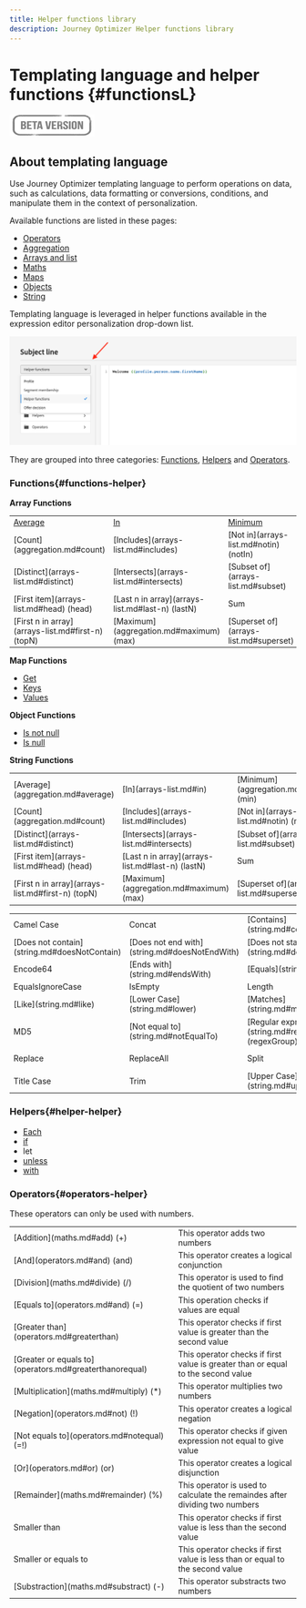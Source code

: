 ```yaml
---
title: Helper functions library
description: Journey Optimizer Helper functions library
---
```


# Templating language and helper functions {#functionsL}

![](../../assets/do-not-localize/badge.png)


## About templating language

Use Journey Optimizer templating language to perform operations on data, such as calculations, data formatting or conversions, conditions, and manipulate them in the context of personalization.

Available functions are listed in these pages:

* [Operators](operators.md)
* [Aggregation](aggregation.md)
* [Arrays and list](arrays-list.md)
* [Maths](maths.md)
* [Maps](maps.md)
* [Objects](objects.md)
* [String](string.md)

Templating language is leveraged in helper functions available in the expression editor personalization drop-down list. 

![](../assets/access-helper-functions.png)

They are grouped into three categories: [Functions](#functions-helper), [Helpers](#helper-helper) and [Operators](#operators-helper).

### Functions{#functions-helper}

**Array Functions**
 
<table>
    <tr><td><a href="aggregation.md#average">Average</a></td><td><a href="arrays-list.md#in">In</a></td><td><a href="aggregation.md#minimum">Minimum</a></td></tr>
    <tr><td>[Count](aggregation.md#count)</td><td>[Includes](arrays-list.md#includes)</td><td>[Not in](arrays-list.md#notin) (notIn)</td></tr>
    <tr><td>[Distinct](arrays-list.md#distinct)</td><td>[Intersects](arrays-list.md#intersects)</td><td>[Subset of](arrays-list.md#subset)</td></tr>
    <tr><td>[First item](arrays-list.md#head) (head)</td><td>[Last n in array](arrays-list.md#last-n) (lastN)</td><td>Sum</td></tr>
    <tr><td>[First n in array](arrays-list.md#first-n) (topN)</td><td>[Maximum](aggregation.md#maximum) (max)</td><td>[Superset of](arrays-list.md#superset)</td></tr>
</table>


**Map Functions**

* [Get](maps.md#get)
* [Keys](maps.md#keys)
* [Values](maps.md#values)

**Object Functions**

* [Is not null](objects.md#isNotNull)
* [Is null](objects.md#isNull)

**String Functions**

<table>
    <tr>
        <td>[Average](aggregation.md#average)</td>
        <td>[In](arrays-list.md#in)</td>
        <td>[Minimum](aggregation.md#minimum) (min)</td>
    </tr>
    <tr>
        <td>[Count](aggregation.md#count)</td>
        <td>[Includes](arrays-list.md#includes)</td>
        <td>[Not in](arrays-list.md#notin) (notIn)</td>
    </tr>
    <tr>
        <td>[Distinct](arrays-list.md#distinct)</td>
        <td>[Intersects](arrays-list.md#intersects)</td>
        <td>[Subset of](arrays-list.md#subset)</td>
    </tr>
    <tr>
        <td>[First item](arrays-list.md#head) (head)</td>
        <td>[Last n in array](arrays-list.md#last-n) (lastN)</td>
        <td>Sum</td>
    </tr>
    <tr>
        <td>[First n in array](arrays-list.md#first-n) (topN)</td>
        <td>[Maximum](aggregation.md#maximum) (max)</td>
        <td>[Superset of](arrays-list.md#superset)</td>
    </tr>
</table>

    
<table>
    <tr>
        <td>Camel Case</td>
        <td>Concat</td>
        <td>[Contains](string.md#contains)</td>
    </tr>
    <tr>
        <td>[Does not contain](string.md#doesNotContain)</td>
        <td>[Does not end with](string.md#doesNotEndWith)</td>
        <td>[Does not start with](string.md#doesNotStartWith)</td>
    </tr>
    <tr>
        <td>Encode64</td>
        <td>[Ends with](string.md#endsWith)</td>
        <td>[Equals](string.md#equals)</td>
    </tr>
    <tr>
        <td>EqualsIgnoreCase</td>
        <td>IsEmpty</td>
        <td>Length</td>
    </tr>
    <tr>
        <td>[Like](string.md#like)</td>
        <td>[Lower Case](string.md#lower)</td>
        <td>[Matches](string.md#matches)</td>
    </tr>
    <tr>
        <td> MD5</td>
        <td>[Not equal to](string.md#notEqualTo)</td>
        <td>[Regular expression group](string.md#regexGroup) (regexGroup)</td>
    </tr>
    <tr>
        <td>Replace</td><td>ReplaceAll</td>
        <td>Split</td>
        <td>[Starts with](string.md#startsWith)</td>
    </tr>
    <tr>
        <td>Title Case</td>
        <td>Trim</td>
        <td>[Upper Case](string.md#upper)</td>
    </tr>
</table>

### Helpers{#helper-helper}

* [Each](../personalization-syntax.md#each)
* [if](../personalization-syntax.md#if)
* let
* [unless](../personalization-syntax.md#unless)
* [with](../personalization-syntax.md#with)

### Operators{#operators-helper}

These operators can only be used with numbers.

<table>
    <tr>
        <td>[Addition](maths.md#add) (+)</td>
        <td>This operator adds two numbers</td>
    </tr>
    <tr>
        <td>[And](operators.md#and) (and)</td>
        <td>This operator creates a logical conjunction</td>
    </tr>
    <tr>
        <td>[Division](maths.md#divide) (/)</td>
        <td>This operator is used to find the quotient of two numbers</td>
    </tr>
    <tr>
        <td>[Equals to](operators.md#and) (=)</td>
        <td>This operation checks if values are equal</td>
    </tr>
    <tr>
        <td>[Greater than](operators.md#greaterthan)</td>
        <td>This operator checks if first value is greater than the second value</td>
    </tr>
    <tr>
        <td>[Greater or equals to](operators.md#greaterthanorequal)</td>
        <td>This operator checks if first value is greater than or equal to the second value</td>
    </tr>
    <tr>
        <td>[Multiplication](maths.md#multiply) (*) </td>
        <td>This operator multiplies two numbers</td>
    </tr>
    <tr>
        <td>[Negation](operators.md#not) (!) </td>
        <td>This operator creates a logical negation</td>
    </tr>
    <tr>
        <td>[Not equals to](operators.md#notequal) (=!) </td>
        <td>This operator checks if given expression not equal to give value</td>
    </tr>
    <tr>
        <td>[Or](operators.md#or) (or) </td>
        <td>This operator creates a logical disjunction</td>
    </tr>
    <tr>
        <td>[Remainder](maths.md#remainder) (%) </td>
        <td>This operator is used to calculate the remaindes after dividing two numbers</td>
    </tr>
    <tr>
        <td>Smaller than</td>
        <td>This operator checks if first value is less than the second value</td>
    </tr>
    <tr>
        <td>Smaller or equals to</td>
        <td>This operator checks if first value is less than or equal to the second value</td>
    </tr>
    <tr>
        <td>[Substraction](maths.md#substract) (-) </td>
        <td>This operator substracts two numbers</td>
    </tr>
</table>
